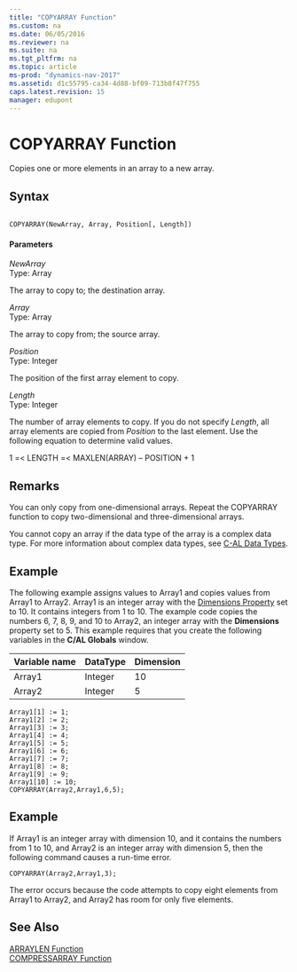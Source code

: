 ```yaml
---
title: "COPYARRAY Function"
ms.custom: na
ms.date: 06/05/2016
ms.reviewer: na
ms.suite: na
ms.tgt_pltfrm: na
ms.topic: article
ms-prod: "dynamics-nav-2017"
ms.assetid: d1c55795-ca34-4d88-bf09-713b8f47f755
caps.latest.revision: 15
manager: edupont
---
```

# COPYARRAY Function
Copies one or more elements in an array to a new array.  
  
## Syntax  
  
```  
  
COPYARRAY(NewArray, Array, Position[, Length])  
```  
  
#### Parameters  
 *NewArray*  
 Type: Array  
  
 The array to copy to; the destination array.  
  
 *Array*  
 Type: Array  
  
 The array to copy from; the source array.  
  
 *Position*  
 Type: Integer  
  
 The position of the first array element to copy.  
  
 *Length*  
 Type: Integer  
  
 The number of array elements to copy. If you do not specify *Length*, all array elements are copied from *Position* to the last element. Use the following equation to determine valid values.  
  
 1 \=\< LENGTH \=\< MAXLEN\(ARRAY\) – POSITION \+ 1  
  
## Remarks  
 You can only copy from one\-dimensional arrays. Repeat the COPYARRAY function to copy two\-dimensional and three\-dimensional arrays.  
  
 You cannot copy an array if the data type of the array is a complex data type. For more information about complex data types, see [C\-AL Data Types](C-AL-Data-Types.md).  
  
## Example  
 The following example assigns values to Array1 and copies values from Array1 to Array2. Array1 is an integer array with the [Dimensions Property](Dimensions-Property.md) set to 10. It contains integers from 1 to 10. The example code copies the numbers 6, 7, 8, 9, and 10 to Array2, an integer array with the **Dimensions** property set to 5. This example requires that you create the following variables in the **C/AL Globals** window.  
  
|Variable name|DataType|Dimension|  
|-------------------|--------------|---------------|  
|Array1|Integer|10|  
|Array2|Integer|5|  
  
```  
Array1[1] := 1;  
Array1[2] := 2;  
Array1[3] := 3;  
Array1[4] := 4;  
Array1[5] := 5;  
Array1[6] := 6;  
Array1[7] := 7;  
Array1[8] := 8;  
Array1[9] := 9;  
Array1[10] := 10;  
COPYARRAY(Array2,Array1,6,5);  
```  
  
## Example  
 If Array1 is an integer array with dimension 10, and it contains the numbers from 1 to 10, and Array2 is an integer array with dimension 5, then the following command causes a run\-time error.  
  
```  
COPYARRAY(Array2,Array1,3);  
```  
  
 The error occurs because the code attempts to copy eight elements from Array1 to Array2, and Array2 has room for only five elements.  
  
## See Also  
 [ARRAYLEN Function](ARRAYLEN-Function.md)   
 [COMPRESSARRAY Function](COMPRESSARRAY-Function.md)